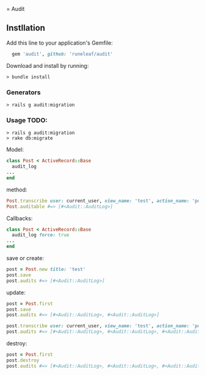 = Audit

## Instllation

Add this line to your application's Gemfile:

```ruby
  gem 'audit', github: 'runeleaf/audit'
```

Download and install by running:

```
> bundle install
```

### Generators

```
> rails g audit:migration
```

### Usage TODO:

```
> rails g audit:migration
> rake db:migrate
```

Model:

```ruby
class Post < ActiveRecord::Base
  audit_log
...
end
```

method:

```ruby
Post.transcribe user: current_user, view_name: 'test', action_name: 'posts#create', crud_name: 'search'
Post.auditable #=> [#<Audit::AuditLog>]
```

Callbacks:

```ruby
class Post < ActiveRecord::Base
  audit_log force: true
...
end
```

save or create:

```ruby
post = Post.new title: 'test'
post.save
post.audits #=> [#<Audit::AuditLog>]
```

update:

```ruby
post = Post.first
post.save
post.audits #=> [#<Audit::AuditLog>, #<Audit::AuditLog>]

post.transcribe user: current_user, view_name: 'test', action_name: 'posts#update', crud_name: 'update'
post.audits #=> [#<Audit::AuditLog>, #<Audit::AuditLog>, #<Audit::AuditLog>]
```

destroy:

```ruby
post = Post.first
post.destroy
post.audits #=> [#<Audit::AuditLog>, #<Audit::AuditLog>, #<Audit::AuditLog>, #<Audit::AuditLog>]
```


